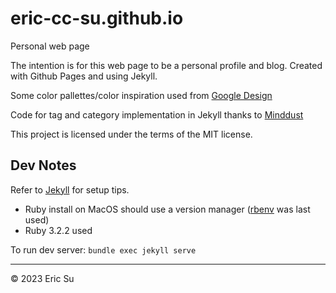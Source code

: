 # eric-cc-su.github.io
Personal web page

The intention is for this web page to be a personal profile and blog. Created with Github Pages and using Jekyll.

Some color pallettes/color inspiration used from [Google Design](https://www.google.com/design/spec/style/color.html#color-color-palette)

Code for tag and category implementation in Jekyll thanks to 
[Minddust](http://www.minddust.com/post/tags-and-categories-on-github-pages/)

This project is licensed under the terms of the MIT license. 

## Dev Notes

Refer to [Jekyll](https://jekyllrb.com/docs/step-by-step/01-setup/) for setup tips.
- Ruby install on MacOS should use a version manager ([rbenv](https://github.com/rbenv/rbenv) was last used)
- Ruby 3.2.2 used

To run dev server: `bundle exec jekyll serve`

---
&copy; 2023 Eric Su